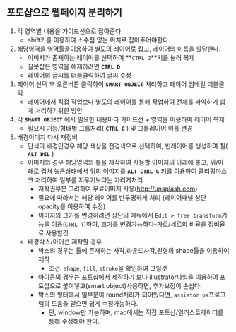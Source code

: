 ## 포토샵으로 웹페이지 분리하기

1. 각 영역별 내용을 가이드선으로 잡아준다
   - shift키를 이용하여 소수점 없는 위치로 잡아주어야한다.
2. 해당영역을 영역툴을이용하여 별도의 레이어로 잡고, 레이어의 이름을 할당한다.
   - 이미지가 존재하는 레이어를 선택하여 **`CTRL J`**키를 눌러 복제
   - 잘못잡은 영역을 해제하려면 **`CTRL D`** 
   - 레이어의 글씨를 더블클릭하여 글씨 수정
3. 레이어 선택 후 오른버튼 클릭하여 **`SMART OBJECT`** 처리하고 레이어 썸네일 더블클릭
   - 레이어에서 직접 작업보다 별도의 레이어를 통해 작업하여 전체를  파악하기 쉽게 처리하기위한 방안
4. 각 **`SMART OBJECT`** 에서 필요한 내용마다 가이드선 + 영역을 이용하여 레이어 복제
   - 필요시 기능/형태별 그룹처리( **`CTRL G`** ) 및 그룹레이어 이름 변경
5. 배경이미지 다시 재정비
   - 단색의 배경인경우 해당 색상을 전경색으로 선택하여, 빈레이어를 생성하여 칠( **`ALT DEL`** )
   - 이미지의 경우 해당영역의 틀을 제작하여 사용할 이미지의 아래에 놓고, 위/아래로 겹쳐 놓은상태에서
     위의 이미지를 **`ALT CTRL G`** 키를 이용하여 클리핑마스크 처리하여 일부를 지우기보다는 가리게처리
     - 저작권부분 고려하여 무료이미지 사용(http://unsplash.com)
     - 필요에 따라서는 해당 레이어를 반투명하게 처리 (레이어패널 상단 opacity를 이용하여 수정)
     - 이미지의 크기를 변경하려면 상단의 메뉴에서 `Edit > free transform`기능을 이용(`CTRL T`)하여,
       크기를 변경가능하다-가로/세로의 비율을 정비율로 사용할것
   - 배경박스/아이콘 제작할 경우
     - 박스의 경우는 툴에 존재하는 사각,라운드사각,원형의 shape툴을 이용하여 제작
       - 조건: `shape`, `fill`, `stroke`을 확인하여 그릴것
     - 아이콘의 경우는 포토샵에서 제작하기 보다 illustrator파일을 이용하여 
       포토샵으로 붙여넣고(smart object)사용하면, 추가보정이 손쉽다.
     - 박스의 형태에서 일부분이 round처리가 되어있다면, `assistor ps`프로그램의 도움을 얻으면 쉽게 수정가능하다.
       - 단, window만 가능하며, mac에서는 직접 포토샵/일러스트레이터를 통해 수정해야 한다.

